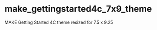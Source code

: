 make_gettingstarted4c_7x9_theme
=========================

MAKE Getting Started 4C theme resized for 7.5 x 9.25
